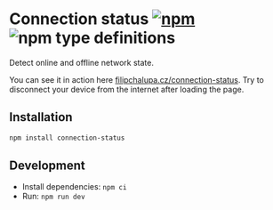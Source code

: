 # Connection status [![npm](https://img.shields.io/npm/v/connection-status.svg)](https://www.npmjs.com/package/connection-status) ![npm type definitions](https://img.shields.io/npm/types/connection-status.svg)

Detect online and offline network state.

You can see it in action here [filipchalupa.cz/connection-status](https://filipchalupa.cz/connection-status/). Try to disconnect your device from the internet after loading the page.

## Installation

```bash
npm install connection-status
```

## Development

- Install dependencies: `npm ci`
- Run: `npm run dev`
